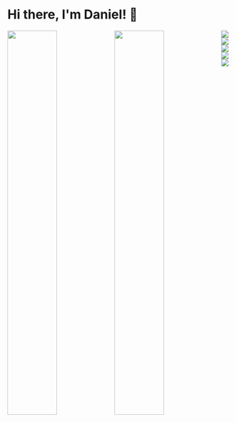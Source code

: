 # Hi there, I'm Daniel! 👋

<img align="left" width="47%" src="https://github-readme-stats.vercel.app/api?username=DanBellmann&show_icons=true&theme=radical" />

<img align="left" width="47%" src="https://github-readme-stats.vercel.app/api/top-langs/?username=DanBellmann&layout=compact" />

<img align="left" src="https://img.shields.io/badge/c-%2300599C.svg?style=for-the-badge&logo=c&logoColor=white" />
<img align="left" src="https://img.shields.io/badge/c++-%2300599C.svg?style=for-the-badge&logo=c%2B%2B&logoColor=white" />
<img align="left" src="https://img.shields.io/badge/java-%23ED8B00.svg?style=for-the-badge&logo=openjdk&logoColor=white" />
<img src="https://img.shields.io/badge/python-3670A0?style=for-the-badge&logo=python&logoColor=ffdd54" />

<img src="https://img.shields.io/badge/Debian-D70A53?style=for-the-badge&logo=debian&logoColor=white" />

